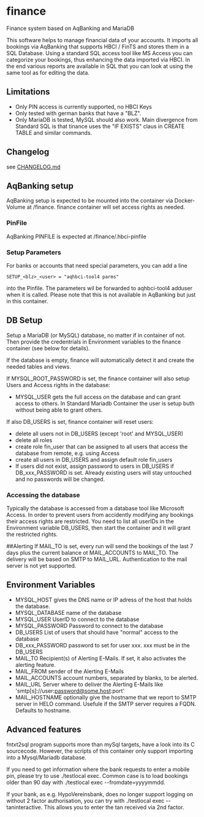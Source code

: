 # finance
Finance system based on AqBanking and MariaDB

This software helps to manage financial data of your accounts. It imports all
bookings via AqBanking that supports HBCI / FinTS and stores them in a SQL
Database. Using a standard SQL access tool like MS Access you can categorize
your bookings, thus enhancing the data imported via HBCI. In the end various
reports are available in SQL that you can look at using the same tool as for
editing the data.

## Limitations
* Only PIN access is currently supported, no HBCI Keys
* Only tested with german banks that have a "BLZ".
* Only MariaDB is tested, MySQL should also work. Main divergence from
  Standard SQL is that tinance uses the "IF EXISTS" claus in CREATE TABLE and
  similar commands.

## Changelog
see [CHANGELOG.md](CHANGELOG.md)

## AqBanking setup
AqBanking setup is expected to be mounted into the container via Docker-Volume
at /finance. finance container will set access rights as needed.
### PinFile
AqBanking PINFILE is expected at /finance/.hbci-pinfile
### Setup Parameters
For banks or accounts that need special parameters, you can add a line
```
SETUP_<blz>_<user> = "aqhbci-tool4 parms"
```
into the Pinfile. The parameters wil be forwarded to aqhbci-tool4 adduser when
it is called. Please note that this is not available in AqBanking but just in
this container.

## DB Setup
Setup a MariaDB (or MySQL) database, no matter if in container of not.
Then provide the credentrials in Environment variables to the finance container
(see below for details).

If the database is empty, finance will automatically detect it and create the
needed tables and views.

If MYSQL_ROOT_PASSWORD is set, the finance container will also setup Users and
Access rights in the database:
* MYSQL_USER gets the full access on the database and can grant access to
  others. In Standard Mariadb Container the user is setup buth without being
  able to grant others.

If also DB_USERS is set, finance container will reset users:
* delete all users not in DB_USERS (except 'root' and MYSQL_USER)
* delete all roles
* create role fin_user that can be assigned to all users that access the
  database
  from remote, e.g. using Access
* create all users in DB_USERS and assign default role fin_users
* If users did not exist, assign password to users in DB_USERS if
  DB_xxx_PASSWORD is set. Already existing users will stay untouched and no
  passwords will be changed.

### Accessing the database
Typically the database is accessed from a database tool like Microsoft Access.
In order to prevent users from accidently modifying any bookings their access
rights are restricted. You need to list all userIDs in the Environment variable
DB_USERS, then start the container and it will grant the restricted rights.

##Alerting
If MAIL_TO is set, every run will send the bookings of the last 7 days plus the
current balance ot MAIL_ACCOUNTS to MAIL_TO. The delivery will be based on SMTP
to MAIL_URL. Authentication to the mail server is not yet supported.

## Environment Variables
* MYSQL_HOST gives the DNS name or IP adress of the host that holds the database.
* MYSQL_DATABASE name of the database
* MYSQL_USER UserID to connect to the database
* MYSQL_PASSWORD Password to connect to the database
* DB_USERS List of users that should have "normal" access to the database
* DB_xxx_PASSWORD password to set for user xxx. xxx must be in the DB_USERS
* MAIL_TO Recipient(s) of Alerting E-Mails. If set, it also activates the
  alerting feature.
* MAIL_FROM sender of the Alerting E-Mails
* MAIL_ACCOUNTS account numbers, separated by blanks, to be alerted.
* MAIL_URL Server where to deliver the Alerting E-Mails like
  'smtp[s]://user:password@some.host:port'
* MAIL_HOSTNAME optionally give the hostname that we report to SMTP server in
  HELO command. Usefule if the SMTP server requires a FQDN. Defaults to
  hostname.

## Advanced features
fntxt2sql program supports more than mySql targets, have a look into its C
sourcecode. However, the scripts of this container only support importing into
a Mysql/Mariadb database.

If you need to get information where the bank requests to enter a mobile pin, please try to use ./testlocal exec. Common case is to load bookings older than 90 day with ./testlocal exec --fromdate=yyyymmdd.

If your bank, as e.g. HypoVereinsbank, does no longer support logging on
without 2 factor authorisation, you can try with ./testlocal exec --taninteractive. This allows you to enter the tan received via 2nd factor.
